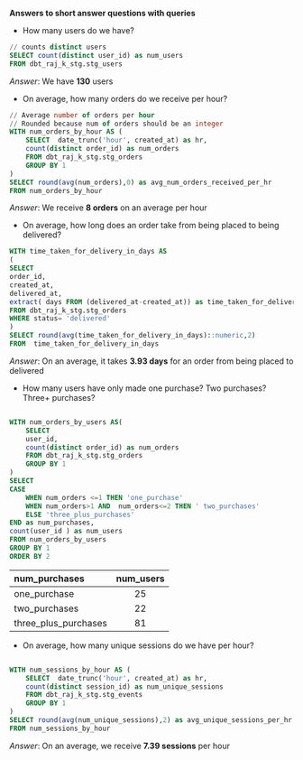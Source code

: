 **Answers to short answer questions with queries**

- How many users do we have?

```sql
// counts distinct users
SELECT count(distinct user_id) as num_users
FROM dbt_raj_k_stg.stg_users
```
*Answer*: We have **130** users 

- On average, how many orders do we receive per hour?

```sql
// Average number of orders per hour
// Rounded because num of orders should be an integer
WITH num_orders_by_hour AS (
    SELECT  date_trunc('hour', created_at) as hr, 
    count(distinct order_id) as num_orders
    FROM dbt_raj_k_stg.stg_orders
    GROUP BY 1
)
SELECT round(avg(num_orders),0) as avg_num_orders_received_per_hr
FROM num_orders_by_hour
```
*Answer*: We receive **8 orders** on an average per hour



- On average, how long does an order take from being placed to being delivered?

```sql
WITH time_taken_for_delivery_in_days AS
(
SELECT 
order_id,
created_at,
delivered_at,
extract( days FROM (delivered_at-created_at)) as time_taken_for_delivery_in_days
FROM dbt_raj_k_stg.stg_orders 
WHERE status= 'delivered'
)
SELECT round(avg(time_taken_for_delivery_in_days)::numeric,2)
FROM  time_taken_for_delivery_in_days
```
*Answer*: On an average, it takes **3.93 days** for an order from being placed to delivered



- How many users have only made one purchase? Two purchases? Three+ purchases?

```sql

WITH num_orders_by_users AS(
    SELECT 
    user_id,
    count(distinct order_id) as num_orders
    FROM dbt_raj_k_stg.stg_orders 
    GROUP BY 1
)
SELECT 
CASE 
    WHEN num_orders <=1 THEN 'one_purchase'
    WHEN num_orders>1 AND  num_orders<=2 THEN ' two_purchases'
    ELSE 'three_plus_purchases' 
END as num_purchases,
count(user_id ) as num_users
FROM num_orders_by_users 
GROUP BY 1
ORDER BY 2

```
| num_purchases  | num_users  | 
| :------------ |:---------------:| 
| one_purchase      | 25 | 
| two_purchases      | 22       | 
| three_plus_purchases  | 81        |



- On average, how many unique sessions do we have per hour?

```sql

WITH num_sessions_by_hour AS (
    SELECT  date_trunc('hour', created_at) as hr, 
    count(distinct session_id) as num_unique_sessions
    FROM dbt_raj_k_stg.stg_events
    GROUP BY 1
)
SELECT round(avg(num_unique_sessions),2) as avg_unique_sessions_per_hr
FROM num_sessions_by_hour

```
*Answer*: On an average, we receive **7.39 sessions** per hour